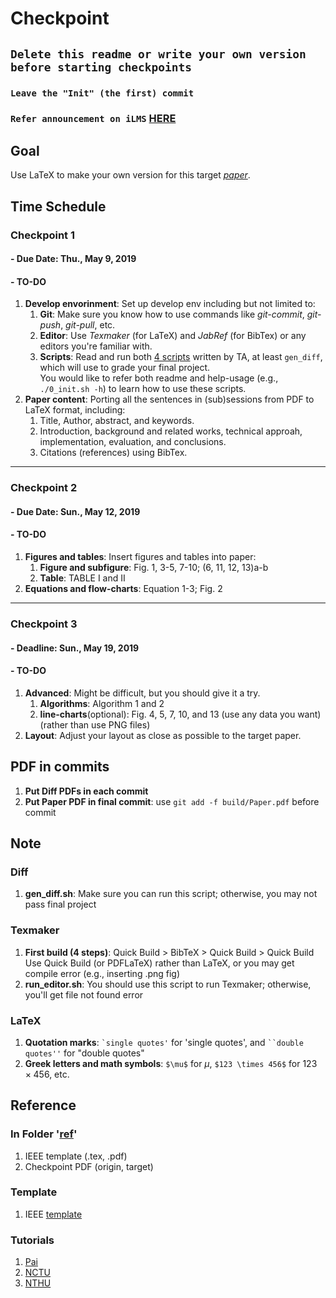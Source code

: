 # Checkpoint
## `Delete this readme or write your own version before starting checkpoints`
### `Leave the "Init" (the first) commit`
### `Refer announcement on iLMS` [HERE](http://lms.nthu.edu.tw/course.php?courseID=38045&f=news_show&newsID=1921658)
## Goal
Use LaTeX to make your own version for this target *[paper](https://ieeexplore.ieee.org/document/7417448)*.

## Time Schedule
### Checkpoint 1
#### - Due Date: Thu., May 9, 2019
#### - TO-DO
1. **Develop envorinment**: Set up develop env including but not limited to:  
    1. **Git**: Make sure you know how to use commands like *git-commit*, *git-push*, *git-pull*, etc.  
    2. **Editor**: Use *Texmaker* (for LaTeX) and *JabRef* (for BibTex) or any editors you're familiar with.  
    3. **Scripts**: Read and run both [4 scripts](https://github.com/LouisSung/LaTeX-Diff_Git) written by TA, at least `gen_diff`, which will use to grade your final project.  
       You would like to refer both readme and help-usage (e.g., `./0_init.sh -h`) to learn how to use these scripts.  
2. **Paper content**: Porting all the sentences in (sub)sessions from PDF to LaTeX format, including:  
    1. Title, Author, abstract, and keywords.  
    2. Introduction, background and related works, technical approah, implementation, evaluation, and conclusions.  
    3. Citations (references) using BibTex.  

---
### Checkpoint 2
#### - Due Date: Sun., May 12, 2019
#### - TO-DO
1. **Figures and tables**: Insert figures and tables into paper:  
    1. **Figure and subfigure**: Fig. 1, 3-5, 7-10; (6, 11, 12, 13)a-b  
    2. **Table**: TABLE I and II  
2. **Equations and flow-charts**: Equation 1-3; Fig. 2  

---
### Checkpoint 3
#### - Deadline: Sun., May 19, 2019
#### - TO-DO
1. **Advanced**: Might be difficult, but you should give it a try.  
    1. **Algorithms**: Algorithm 1 and 2  
    2. **line-charts**(optional): Fig. 4, 5, 7, 10, and 13 (use any data you want)(rather than use PNG files)  
2. **Layout**: Adjust your layout as close as possible to the target paper.  

## PDF in commits
1. **Put Diff PDFs in each commit**  
2. **Put Paper PDF in final commit**: use `git add -f build/Paper.pdf` before commit  

## Note
### Diff
1. **gen_diff.sh**: Make sure you can run this script; otherwise, you may not pass final project  

### Texmaker
1. **First build (4 steps)**:  Quick Build > BibTeX > Quick Build > Quick Build  
Use Quick Build (or PDFLaTeX) rather than LaTeX, or you may get compile error (e.g., inserting .png fig)  
2. **run_editor.sh**: You should use this script to run Texmaker; otherwise, you'll get file not found error  

### LaTeX
1. **Quotation marks**: `` `single quotes' `` for 'single quotes', and ``` ``double quotes'' ``` for "double quotes"  
2. **Greek letters and math symbols**: `$\mu$` for $`\mu`$, `$123 \times 456$` for $`123 \times 456`$, etc.  

## Reference
### In Folder '[ref](https://est-latex.sjf.tw/shared/latex_checkpoint/tree/master/ref)'
1. IEEE template (.tex, .pdf)  
2. Checkpoint PDF (origin, target)  

### Template
1. IEEE [template](https://www.ieee.org/conferences/publishing/templates.html)  

### Tutorials
1. [Pai](https://epl.tw/latex/)  
2. [NCTU](http://jupiter.math.nctu.edu.tw/~smchang/latex/latex123.pdf)  
3. [NTHU](http://www.cs.nthu.edu.tw/~cherung/teaching/2009cs5321/link/latex.pdf)  

